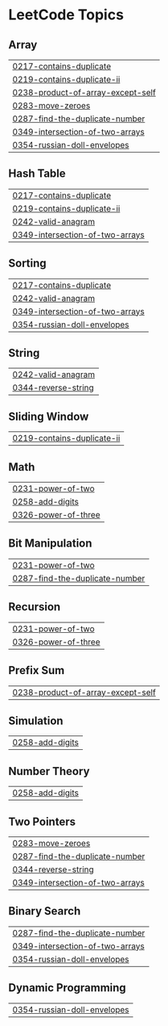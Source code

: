 

<!---LeetCode Topics Start-->
# LeetCode Topics
## Array
|  |
| ------- |
| [0217-contains-duplicate](https://github.com/solomon-2105/DSA/tree/master/0217-contains-duplicate) |
| [0219-contains-duplicate-ii](https://github.com/solomon-2105/DSA/tree/master/0219-contains-duplicate-ii) |
| [0238-product-of-array-except-self](https://github.com/solomon-2105/DSA/tree/master/0238-product-of-array-except-self) |
| [0283-move-zeroes](https://github.com/solomon-2105/DSA/tree/master/0283-move-zeroes) |
| [0287-find-the-duplicate-number](https://github.com/solomon-2105/DSA/tree/master/0287-find-the-duplicate-number) |
| [0349-intersection-of-two-arrays](https://github.com/solomon-2105/DSA/tree/master/0349-intersection-of-two-arrays) |
| [0354-russian-doll-envelopes](https://github.com/solomon-2105/DSA/tree/master/0354-russian-doll-envelopes) |
## Hash Table
|  |
| ------- |
| [0217-contains-duplicate](https://github.com/solomon-2105/DSA/tree/master/0217-contains-duplicate) |
| [0219-contains-duplicate-ii](https://github.com/solomon-2105/DSA/tree/master/0219-contains-duplicate-ii) |
| [0242-valid-anagram](https://github.com/solomon-2105/DSA/tree/master/0242-valid-anagram) |
| [0349-intersection-of-two-arrays](https://github.com/solomon-2105/DSA/tree/master/0349-intersection-of-two-arrays) |
## Sorting
|  |
| ------- |
| [0217-contains-duplicate](https://github.com/solomon-2105/DSA/tree/master/0217-contains-duplicate) |
| [0242-valid-anagram](https://github.com/solomon-2105/DSA/tree/master/0242-valid-anagram) |
| [0349-intersection-of-two-arrays](https://github.com/solomon-2105/DSA/tree/master/0349-intersection-of-two-arrays) |
| [0354-russian-doll-envelopes](https://github.com/solomon-2105/DSA/tree/master/0354-russian-doll-envelopes) |
## String
|  |
| ------- |
| [0242-valid-anagram](https://github.com/solomon-2105/DSA/tree/master/0242-valid-anagram) |
| [0344-reverse-string](https://github.com/solomon-2105/DSA/tree/master/0344-reverse-string) |
## Sliding Window
|  |
| ------- |
| [0219-contains-duplicate-ii](https://github.com/solomon-2105/DSA/tree/master/0219-contains-duplicate-ii) |
## Math
|  |
| ------- |
| [0231-power-of-two](https://github.com/solomon-2105/DSA/tree/master/0231-power-of-two) |
| [0258-add-digits](https://github.com/solomon-2105/DSA/tree/master/0258-add-digits) |
| [0326-power-of-three](https://github.com/solomon-2105/DSA/tree/master/0326-power-of-three) |
## Bit Manipulation
|  |
| ------- |
| [0231-power-of-two](https://github.com/solomon-2105/DSA/tree/master/0231-power-of-two) |
| [0287-find-the-duplicate-number](https://github.com/solomon-2105/DSA/tree/master/0287-find-the-duplicate-number) |
## Recursion
|  |
| ------- |
| [0231-power-of-two](https://github.com/solomon-2105/DSA/tree/master/0231-power-of-two) |
| [0326-power-of-three](https://github.com/solomon-2105/DSA/tree/master/0326-power-of-three) |
## Prefix Sum
|  |
| ------- |
| [0238-product-of-array-except-self](https://github.com/solomon-2105/DSA/tree/master/0238-product-of-array-except-self) |
## Simulation
|  |
| ------- |
| [0258-add-digits](https://github.com/solomon-2105/DSA/tree/master/0258-add-digits) |
## Number Theory
|  |
| ------- |
| [0258-add-digits](https://github.com/solomon-2105/DSA/tree/master/0258-add-digits) |
## Two Pointers
|  |
| ------- |
| [0283-move-zeroes](https://github.com/solomon-2105/DSA/tree/master/0283-move-zeroes) |
| [0287-find-the-duplicate-number](https://github.com/solomon-2105/DSA/tree/master/0287-find-the-duplicate-number) |
| [0344-reverse-string](https://github.com/solomon-2105/DSA/tree/master/0344-reverse-string) |
| [0349-intersection-of-two-arrays](https://github.com/solomon-2105/DSA/tree/master/0349-intersection-of-two-arrays) |
## Binary Search
|  |
| ------- |
| [0287-find-the-duplicate-number](https://github.com/solomon-2105/DSA/tree/master/0287-find-the-duplicate-number) |
| [0349-intersection-of-two-arrays](https://github.com/solomon-2105/DSA/tree/master/0349-intersection-of-two-arrays) |
| [0354-russian-doll-envelopes](https://github.com/solomon-2105/DSA/tree/master/0354-russian-doll-envelopes) |
## Dynamic Programming
|  |
| ------- |
| [0354-russian-doll-envelopes](https://github.com/solomon-2105/DSA/tree/master/0354-russian-doll-envelopes) |
<!---LeetCode Topics End-->